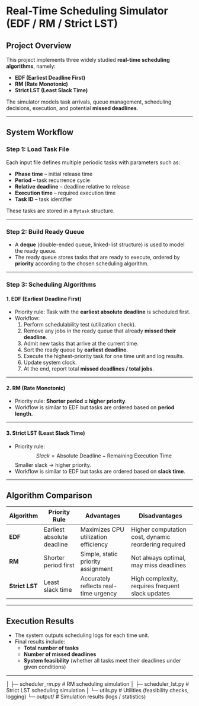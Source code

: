# Real-Time Scheduling Simulator (EDF / RM / Strict LST)

##  Project Overview
This project implements three widely studied **real-time scheduling algorithms**, namely:
- **EDF (Earliest Deadline First)**
- **RM (Rate Monotonic)**
- **Strict LST (Least Slack Time)**

The simulator models task arrivals, queue management, scheduling decisions, execution, and potential **missed deadlines**.

---

##  System Workflow

### Step 1: Load Task File
Each input file defines multiple periodic tasks with parameters such as:
- **Phase time** – initial release time  
- **Period** – task recurrence cycle  
- **Relative deadline** – deadline relative to release  
- **Execution time** – required execution time  
- **Task ID** – task identifier  

These tasks are stored in a `Mytask` structure.

---

### Step 2: Build Ready Queue
- A **deque** (double-ended queue, linked-list structure) is used to model the ready queue.  
- The ready queue stores tasks that are ready to execute, ordered by **priority** according to the chosen scheduling algorithm.

---

### Step 3: Scheduling Algorithms

#### 1. **EDF (Earliest Deadline First)**
- Priority rule: Task with the **earliest absolute deadline** is scheduled first.  
- Workflow:
  1. Perform schedulability test (utilization check).  
  2. Remove any jobs in the ready queue that already **missed their deadline**.  
  3. Admit new tasks that arrive at the current time.  
  4. Sort the ready queue by **earliest deadline**.  
  5. Execute the highest-priority task for one time unit and log results.  
  6. Update system clock.  
  7. At the end, report total **missed deadlines / total jobs**.  

---

#### 2. **RM (Rate Monotonic)**
- Priority rule: **Shorter period = higher priority**.  
- Workflow is similar to EDF but tasks are ordered based on **period length**.

---

#### 3. **Strict LST (Least Slack Time)**
- Priority rule:  
  $$
  Slack = \text{Absolute Deadline} - \text{Remaining Execution Time}
  $$
  Smaller slack → higher priority.  
- Workflow is similar to EDF but tasks are ordered based on **slack time**.

---

##  Algorithm Comparison

| Algorithm   | Priority Rule          | Advantages                         | Disadvantages                        |
|-------------|------------------------|-------------------------------------|---------------------------------------|
| **EDF**     | Earliest absolute deadline | Maximizes CPU utilization efficiency | Higher computation cost, dynamic reordering required |
| **RM**      | Shorter period first   | Simple, static priority assignment  | Not always optimal, may miss deadlines |
| **Strict LST** | Least slack time    | Accurately reflects real-time urgency | High complexity, requires frequent slack updates |

---

##  Execution Results
- The system outputs scheduling logs for each time unit.  
- Final results include:
  - **Total number of tasks**  
  - **Number of missed deadlines**  
  - **System feasibility** (whether all tasks meet their deadlines under given conditions)  

---

│  ├─ scheduler_rm.py      # RM scheduling simulation
│  ├─ scheduler_lst.py     # Strict LST scheduling simulation
│  └─ utils.py             # Utilities (feasibility checks, logging)
└─ output/                 # Simulation results (logs / statistics)
